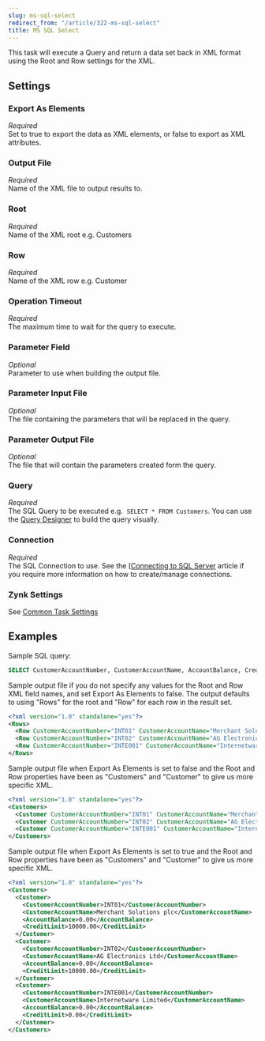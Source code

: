 ```yaml
---
slug: ms-sql-select
redirect_from: "/article/322-ms-sql-select"
title: MS SQL Select
---
```

This task will execute a Query and return a data set back in XML format using the Root and Row settings for the XML.

## Settings
### Export As Elements
_Required_  
Set to true to export the data as XML elements, or false to export as XML attributes.

### Output File
_Required_  
Name of the XML file to output results to.

### Root
_Required_  
Name of the XML root e.g. Customers

### Row
_Required_  
Name of the XML row e.g. Customer

### Operation Timeout
_Required_  
The maximum time to wait for the query to execute.

### Parameter Field
_Optional_  
Parameter to use when building the output file.

### Parameter Input File
_Optional_  
The file containing the parameters that will be replaced in the query.

### Parameter Output File
_Optional_  
The file that will contain the parameters created form the query.

### Query
_Required_  
The SQL Query to be executed e.g. 	`SELECT * FROM Customers`.  You can use the [Query Designer](using-the-query-designer) to build the query visually.

### Connection
_Required_  
The SQL Connection to use.  See the [[Connecting to SQL Server](connecting-to-sql-server) article if you require more information on how to create/manage connections.

### Zynk Settings
See [Common Task Settings](common-task-settings)

## Examples
Sample SQL query:

```sql
SELECT CustomerAccountNumber, CustomerAccountName, AccountBalance, CreditLimit FROM SLCustomerAccount
```

Sample output file if you do not specify any values for the Root and Row XML field names, and set Export As Elements to false. The output defaults to using "Rows" for the root and "Row" for each row in the result set.

```xml
<?xml version="1.0" standalone="yes"?>
<Rows>
  <Row CustomerAccountNumber="INT01" CustomerAccountName="Merchant Solutions plc" AccountBalance="0.00" CreditLimit="10000.00"  />
  <Row CustomerAccountNumber="INT02" CustomerAccountName="AG Electronics Ltd"  AccountBalance="0.00" CreditLimit="10000.00"  />
  <Row CustomerAccountNumber="INTE001" CustomerAccountName="Internetware Limited" AccountBalance="0.00" CreditLimit="0.00"  />
</Rows>
```

Sample output file when Export As Elements is set to false and the Root and Row properties have been as "Customers" and "Customer" to give us more specific XML.

```xml
<?xml version="1.0" standalone="yes"?>
<Customers>
  <Customer CustomerAccountNumber="INT01" CustomerAccountName="Merchant Solutions plc" AccountBalance="0.00" CreditLimit="10000.00"  />
  <Customer CustomerAccountNumber="INT02" CustomerAccountName="AG Electronics Ltd"  AccountBalance="0.00" CreditLimit="10000.00"  />
  <Customer CustomerAccountNumber="INTE001" CustomerAccountName="Internetware Limited" AccountBalance="0.00" CreditLimit="0.00"  />
</Customers>
```

Sample output file when Export As Elements is set to true and the Root and Row properties have been as "Customers" and "Customer" to give us more specific XML.

```xml
<?xml version="1.0" standalone="yes"?>
<Customers>
  <Customer>
    <CustomerAccountNumber>INT01</CustomerAccountNumber>
    <CustomerAccountName>Merchant Solutions plc</CustomerAccountName>
    <AccountBalance>0.00</AccountBalance>
    <CreditLimit>10000.00</CreditLimit>
  </Customer>
  <Customer>
    <CustomerAccountNumber>INT02</CustomerAccountNumber>
    <CustomerAccountName>AG Electronics Ltd</CustomerAccountName>
    <AccountBalance>0.00</AccountBalance>
    <CreditLimit>10000.00</CreditLimit>
  </Customer>
  <Customer>
    <CustomerAccountNumber>INTE001</CustomerAccountNumber>
    <CustomerAccountName>Internetware Limited</CustomerAccountName>
    <AccountBalance>0.00</AccountBalance>
    <CreditLimit>0.00</CreditLimit>
  </Customer>
</Customers>
```